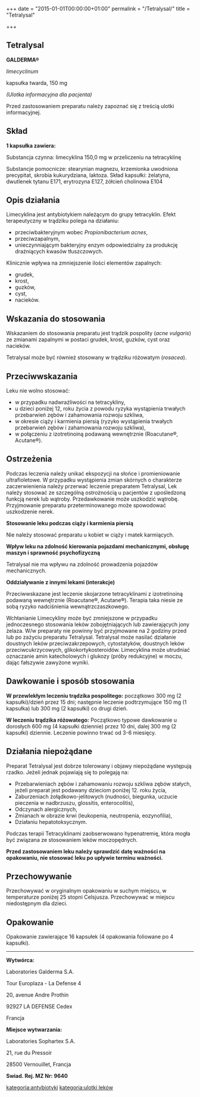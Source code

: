 +++
date = "2015-01-01T00:00:00+01:00"
permalink = "/Tetralysal/"
title = "Tetralysal"

+++

Tetralysal
----------

**GALDERMA®**

*limecyclinum*

kapsułka twarda, 150 mg

*(Ulotka informacyjna dla pacjenta)*

Przed zastosowaniem preparatu należy zapoznać się z treścią ulotki informacyjnej.

Skład
-----

**1 kapsułka zawiera:**

Substancja czynna: limecyklina 150,0 mg w przeliczeniu na tetracyklinę

Substancje pomocnicze: stearynian magnezu, krzemionka uwodniona precypitat, skrobia kukurydziana, laktoza. Skład kapsułki: żelatyna, dwutlenek tytanu E171, erytrozyna E127, żółcień cholinowa E104

Opis działania
--------------

Limecyklina jest antybiotykiem należącym do grupy tetracyklin. Efekt terapeutyczny w trądziku polega na działaniu:

-   przeciwbakteryjnym wobec *Propionibacterium acnes*,
-   przeciwzapalnym,
-   unieczynniającym bakteryjny enzym odpowiedzialny za produkcję drażniących kwasów tłuszczowych.

Klinicznie wpływa na zmniejszenie ilości elementów zapalnych:

-   grudek,
-   krost,
-   guzków,
-   cyst,
-   nacieków.

Wskazania do stosowania
-----------------------

Wskazaniem do stosowania preparatu jest trądzik pospolity (*acne vulgaris*) ze zmianami zapalnymi w postaci grudek, krost, guzków, cyst oraz nacieków.

Tetralysal może być również stosowany w trądziku różowatym (*rosacea*).

Przeciwwskazania
----------------

Leku nie wolno stosować:

-   w przypadku nadwrażliwości na tetracykliny,
-   u dzieci poniżej 12, roku życia z powodu ryzyka wystąpienia trwałych przebarwień zębów i zahamowania rozwoju szkliwa,
-   w okresie ciąży i karmienia piersią (ryzyko wystąpienia trwałych przebarwień zębów i zahamowania rozwoju szkliwa),
-   w połączeniu z izotretinoiną podawaną wewnętrznie (Roacutane®, Acutane®).

Ostrzeżenia
-----------

Podczas leczenia należy unikać ekspozycji na słońce i promieniowanie ultrafioletowe. W przypadku wystąpienia zmian skórnych o charakterze zaczerwienienia należy przerwać leczenie preparatem Tetralysal, Lek należy stosować ze szczególną ostrożnością u pacjentów z upośledzoną funkcją nerek lub wątroby. Przedawkowanie może uszkodzić wątrobę. Przyjmowanie preparatu przeterminowanego może spowodować uszkodzenie nerek.

**Stosowanie leku podczas ciąży i karmienia piersią**

Nie należy stosować preparatu u kobiet w ciąży i matek karmiących.

**Wpływ leku na zdolność kierowania pojazdami mechanicznymi, obsługę maszyn i sprawność psychofizyczną**

Tetralysal nie ma wpływu na zdolność prowadzenia pojazdów mechanicznych.

**Oddziaływanie z innymi lekami (interakcje)**

Przeciwwskazane jest leczenie skojarzone tetracyklinami z izotretinoiną podawaną wewnętrznie (Roacutane®, Acutane®). Terapia taka niesie ze sobą ryzyko nadciśnienia wewnątrzczaszkowego.

Wchłanianie Limecykliny może być zmniejszone w przypadku jednoczesnego stosowania leków zobojętniających lub zawierających jony żelaza. W/w preparaty nie powinny być przyjmowane na 2 godziny przed lub po zażyciu preparatu Tetralysal. Tetralysal może nasilać działanie doustnych leków przeciwzakrzepowych, cytostatyków, doustnych leków przeciwcukrzycowych, glikokortykosteroidów. Limecyklina może utrudniać oznaczanie amin katecholowych i glukozy (próby redukcyjne) w moczu, dając fałszywie zawyżone wyniki.

Dawkowanie i sposób stosowania
------------------------------

**W przewlekłym leczeniu trądzika pospolitego:** początkowo 300 mg (2 kapsułki)/dzień przez 15 dni; następnie leczenie podtrzymujące 150 mg (1 kapsułka) lub 300 mg (2 kapsułki) co drugi dzień.

**W leczeniu trądzika różowatego:** Początkowo typowe dawkowanie u dorosłych 600 mg (4 kapsułki dziennie) przez 10 dni, dalej 300 mg (2 kapsułki) dziennie. Leczenie powinno trwać od 3-6 miesięcy.

Działania niepożądane
---------------------

Preparat Tetralysal jest dobrze tolerowany i objawy niepożądane występują rzadko. Jeżeli jednak pojawiają się to polegają na:

-   Przebarwieniach zębów i zahamowaniu rozwoju szkliwa zębów stałych, jeżeli preparat jest podawany dzieciom poniżej 12. roku życia,
-   Zaburzeniach żołądkowo-jelitowych (nudności, biegunka, uczucie pieczenia w nadbrzuszu, glossitis, enterocolitis),
-   Odczynach alergicznych,
-   Zmianach w obrazie krwi (leukopenia, neutropenia, eozynofilia),
-   Działaniu hepatotoksycznym.

Podczas terapii Tetracyklinami zaobserwowano hypenatremię, która mogła być związana ze stosowaniem leków moczopędnych.

**Przed zastosowaniem leku należy sprawdzić datę ważności na opakowaniu, nie stosować leku po upływie terminu ważności.**

Przechowywanie
--------------

Przechowywać w oryginalnym opakowaniu w suchym miejscu, w temperaturze poniżej 25 stopni Celsjusza. Przechowywać w miejscu niedostępnym dla dzieci.

Opakowanie
----------

Opakowanie zawierające 16 kapsułek (4 opakowania foliowane po 4 kapsułki).

------------------------------------------------------------------------

**Wytwórca:**

Laboratories Galderma S.A.

Tour Europlaza - La Defense 4

20, avenue Andre Prothin

92927 LA DEFENSE Cedex

Francja

**Miejsce wytwarzania:**

Laboratories Sophartex S.A.

21, rue du Pressoir

28500 Vernouillet, Francja

**Swiad. Rej. MZ Nr: 9640**

[kategoria:antybiotyki](/atopedia/kategoria:antybiotyki "wikilink") [kategoria:ulotki leków](/atopedia/kategoria:ulotki_leków "wikilink")